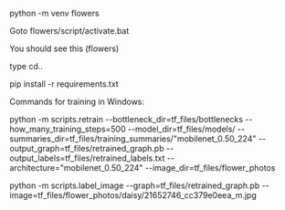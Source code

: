 python -m venv flowers 

Goto flowers/script/activate.bat

You should see this (flowers) 

type cd..

pip install -r requirements.txt

Commands for training in Windows:

python -m scripts.retrain   --bottleneck_dir=tf_files/bottlenecks --how_many_training_steps=500   --model_dir=tf_files/models/ --summaries_dir=tf_files/training_summaries/"mobilenet_0.50_224" --output_graph=tf_files/retrained_graph.pb   --output_labels=tf_files/retrained_labels.txt   --architecture="mobilenet_0.50_224"  --image_dir=tf_files/flower_photos

python -m scripts.label_image  --graph=tf_files/retrained_graph.pb --image=tf_files/flower_photos/daisy/21652746_cc379e0eea_m.jpg




